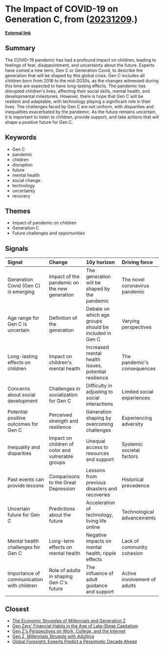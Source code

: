 # __The Impact of COVID-19 on Generation C__, from ([20231209](https://kghosh.substack.com/p/20231209).)

__[External link](https://edition.cnn.com/2021/03/11/us/covid-generation-gen-c/index.html)__



## Summary

The COVID-19 pandemic has had a profound impact on children, leading to feelings of fear, disappointment, and uncertainty about the future. Experts have coined a new term, Gen C or Generation Covid, to describe the generation that will be shaped by this global crisis. Gen C includes all children born from 2016 to the mid-2030s, as the changes witnessed during this time are expected to have long-lasting effects. The pandemic has disrupted children's lives, affecting their social skills, mental health, and developmental milestones. However, there is hope that Gen C will be resilient and adaptable, with technology playing a significant role in their lives. The challenges faced by Gen C are not uniform, with disparities and inequalities exacerbated by the pandemic. As the future remains uncertain, it is important to listen to children, provide support, and take actions that will shape a positive future for Gen C.

## Keywords

* Gen C
* pandemic
* children
* disruption
* future
* mental health
* social change
* technology
* uncertainty
* recovery

## Themes

* Impact of pandemic on children
* Generation C
* Future challenges and opportunities

## Signals

| Signal                                    | Change                                            | 10y horizon                                            | Driving force                  |
|:------------------------------------------|:--------------------------------------------------|:-------------------------------------------------------|:-------------------------------|
| Generation Covid (Gen C) is emerging      | Impact of the pandemic on the new generation      | The generation will be shaped by the pandemic          | The novel coronavirus pandemic |
| Age range for Gen C is uncertain          | Definition of the generation                      | Debate on which age groups should be included in Gen C | Varying perspectives           |
| Long-lasting effects on children          | Impact on children's mental health                | Increased mental health issues, potential resilience   | The pandemic's consequences    |
| Concerns about social development         | Challenges in socialization for Gen C             | Difficulty in adjusting to social interactions         | Limited social experiences     |
| Potential positive outcomes for Gen C     | Perceived strength and resilience                 | Generation shaping by overcoming challenges            | Experiencing adversity         |
| Inequality and disparities                | Impact on children of color and vulnerable groups | Unequal access to resources and support                | Systemic societal factors      |
| Past events can provide lessons           | Comparisons to the Great Depression               | Lessons from previous disasters and recoveries         | Historical precedence          |
| Uncertain future for Gen C                | Predictions about the future                      | Acceleration of technology, living life online         | Technological advancements     |
| Mental health challenges for Gen C        | Long-term effects on mental health                | Negative impacts on mental health, ripple effects      | Lack of community cohesion     |
| Importance of communication with children | Role of adults in shaping Gen C's future          | The influence of adult guidance and support            | Active involvement of adults   |

## Closest

* [The Economic Struggles of Millennials and Generation Z](86001e4fb7b55397aece664afd67001a)
* [Gen Zers' Financial Habits in the Age of Late-Stage Capitalism](1b41206075bb58ef4a1bcb8a6d82ffc0)
* [Gen Z's Perspectives on Work, College, and the Internet](644ce4dcf74e76970fd0526ca1abf551)
* [Gen Z, Millennials Struggle with Adulting](6a3ae004f0a8a65faa7b7126cccc75f2)
* [Global Foresight: Experts Predict a Pessimistic Decade Ahead](4c1d4c91735e960e46ac534d9a90fc60)